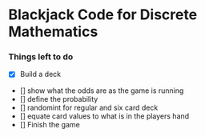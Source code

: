 # Blackjack Code for Discrete Mathematics

### Things left to do
- [x] Build a deck
- [] show what the odds are as the game is running
- [] define the probability
- [] randomint for regular and six card deck
- [] equate card values to what is in the players hand
- [] Finish the game
